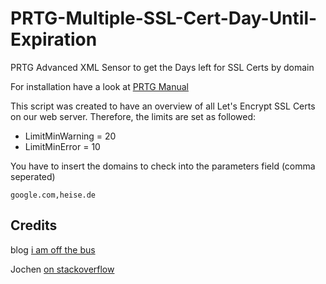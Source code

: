 # PRTG-Multiple-SSL-Cert-Day-Until-Expiration
PRTG Advanced XML Sensor to get the Days left for SSL Certs by domain

For installation have a look at [PRTG Manual](https://www.paessler.com/manuals/prtg/exe_script_advanced_sensor)

This script was created to have an overview of all Let's Encrypt SSL Certs on our web server. Therefore, the limits are set as followed:
- LimitMinWarning = 20
- LimitMinError = 10

You have to insert the domains to check into the parameters field (comma seperated)
```
google.com,heise.de
```

## Credits
blog [i am off the bus](https://iamoffthebus.wordpress.com/2014/02/04/powershell-to-get-remote-websites-ssl-certificate-expiration/)

Jochen [on stackoverflow](https://stackoverflow.com/questions/39253055/powershell-script-to-get-certificate-expiry-for-a-website-remotely-for-multiple)
